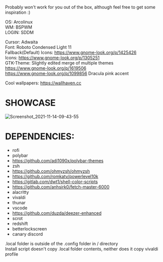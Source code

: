 Probably won't work for you out of the box, although feel free to get some inspiration :)  

OS: Arcolinux  
WM: BSPWM  
LOGIN: SDDM  

Cursor: Adwaita  
Font: Roboto Condensed Light 11  
Fallback(Default) Icons: https://www.gnome-look.org/p/1425426  
Icons: https://www.gnome-look.org/p/1305251  
GTK-Theme: Slightly edited merge of multiple themes  
https://www.gnome-look.org/p/1619506  
https://www.gnome-look.org/p/1099856 Dracula pink accent  

Cool wallpapers: https://wallhaven.cc  

# SHOWCASE
![Screenshot_2021-11-14-09-43-55](https://user-images.githubusercontent.com/25201406/142454972-d95f800b-3c5d-47b3-b9f5-5f2d3063387d.png)

# DEPENDENCIES:
- rofi
- polybar
- https://github.com/adi1090x/polybar-themes
- zsh
- https://github.com/ohmyzsh/ohmyzsh
- https://github.com/romkatv/powerlevel10k
- https://gitlab.com/dwt1/shell-color-scripts
- https://github.com/anhsirk0/fetch-master-6000
- alacritty
- vivaldi
- thunar
- vscode
- https://github.com/duzda/deezer-enhanced
- scrot
- redshift
- betterlockscreen
- canary discord

.local folder is outside of the .config folder in / directory  
Install script doesn't copy .local folder contents, neither does it copy vivaldi profile  